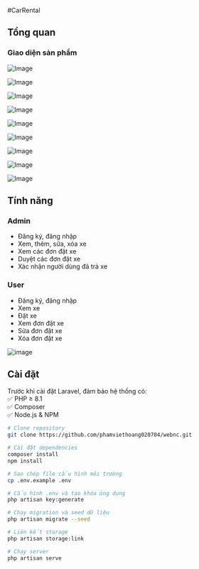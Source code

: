 #CarRental

## Tổng quan

### Giao diện sản phẩm

![Image](https://github.com/user-attachments/assets/98daa18d-a4a8-4427-8e31-c4a56fd3c609)

![Image](https://github.com/user-attachments/assets/82375c47-837f-4cec-a01a-1ec6fe966b18)

![Image](https://github.com/user-attachments/assets/164379a8-ef3c-4abc-83df-e9ab210b1122)

![Image](https://github.com/user-attachments/assets/43e1e2d5-d1ae-4647-9e47-5e01c2b744f7)

![Image](https://github.com/user-attachments/assets/6baa2e94-20a5-40d7-9c1a-df0a8501abba)

![Image](https://github.com/user-attachments/assets/f6a9a839-0931-4b07-ac14-f719400a313a)

![Image](https://github.com/user-attachments/assets/2bda680f-92f7-4f4a-b4d1-e7d869176125)

![Image](https://github.com/user-attachments/assets/6fced2b2-7121-49b4-95b1-243e67a403fe)

![Image](https://github.com/user-attachments/assets/3205693f-62ef-461d-93a1-c933891590ce)

## Tính năng

### Admin  
- Đăng ký, đăng nhập  
- Xem, thêm, sửa, xóa xe  
- Xem các đơn đặt xe  
- Duyệt các đơn đặt xe  
- Xác nhận người dùng đã trả xe  

### User  
- Đăng ký, đăng nhập  
- Xem xe  
- Đặt xe  
- Xem đơn đặt xe  
- Sửa đơn đặt xe  
- Xóa đơn đặt xe  

![image](https://github.com/user-attachments/assets/7a249abf-ca92-463b-a553-b30f0d84f83a)

## Cài đặt

Trước khi cài đặt Laravel, đảm bảo hệ thống có:  
✅ PHP ≥ 8.1  
✅ Composer  
✅ Node.js & NPM  

```sh
# Clone repository
git clone https://github.com/phamviethoang020704/webnc.git

# Cài đặt dependencies
composer install
npm install

# Sao chép file cấu hình môi trường
cp .env.example .env

# Cấu hình .env và tạo khóa ứng dụng
php artisan key:generate

# Chạy migration và seed dữ liệu
php artisan migrate --seed

# Liên kết storage
php artisan storage:link

# Chạy server
php artisan serve





